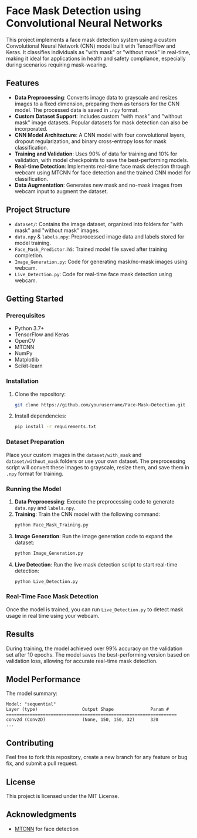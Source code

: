 # Face Mask Detection using Convolutional Neural Networks

This project implements a face mask detection system using a custom Convolutional Neural Network (CNN) model built with TensorFlow and Keras. It classifies individuals as "with mask" or "without mask" in real-time, making it ideal for applications in health and safety compliance, especially during scenarios requiring mask-wearing.

## Features
- **Data Preprocessing**: Converts image data to grayscale and resizes images to a fixed dimension, preparing them as tensors for the CNN model. The processed data is saved in `.npy` format.
- **Custom Dataset Support**: Includes custom "with mask" and "without mask" image datasets. Popular datasets for mask detection can also be incorporated.
- **CNN Model Architecture**: A CNN model with four convolutional layers, dropout regularization, and binary cross-entropy loss for mask classification.
- **Training and Validation**: Uses 90% of data for training and 10% for validation, with model checkpoints to save the best-performing models.
- **Real-time Detection**: Implements real-time face mask detection through webcam using MTCNN for face detection and the trained CNN model for classification.
- **Data Augmentation**: Generates new mask and no-mask images from webcam input to augment the dataset.

## Project Structure
- `dataset/`: Contains the image dataset, organized into folders for "with mask" and "without mask" images.
- `data.npy` & `labels.npy`: Preprocessed image data and labels stored for model training.
- `Face_Mask_Predictor.h5`: Trained model file saved after training completion.
- `Image_Generation.py`: Code for generating mask/no-mask images using webcam.
- `Live_Detection.py`: Code for real-time face mask detection using webcam.

## Getting Started

### Prerequisites
- Python 3.7+
- TensorFlow and Keras
- OpenCV
- MTCNN
- NumPy
- Matplotlib
- Scikit-learn

### Installation
1. Clone the repository:
   ```bash
   git clone https://github.com/yourusername/Face-Mask-Detection.git
   ```
2. Install dependencies:
   ```bash
   pip install -r requirements.txt
   ```

### Dataset Preparation
Place your custom images in the `dataset/with_mask` and `dataset/without_mask` folders or use your own dataset. The preprocessing script will convert these images to grayscale, resize them, and save them in `.npy` format for training.

### Running the Model
1. **Data Preprocessing**: Execute the preprocessing code to generate `data.npy` and `labels.npy`.
2. **Training**: Train the CNN model with the following command:
   ```python
   python Face_Mask_Training.py
   ```
3. **Image Generation**: Run the image generation code to expand the dataset:
   ```python
   python Image_Generation.py
   ```
4. **Live Detection**: Run the live mask detection script to start real-time detection:
   ```python
   python Live_Detection.py
   ```

### Real-Time Face Mask Detection
Once the model is trained, you can run `Live_Detection.py` to detect mask usage in real time using your webcam.

## Results
During training, the model achieved over 99% accuracy on the validation set after 10 epochs. The model saves the best-performing version based on validation loss, allowing for accurate real-time mask detection.

## Model Performance
The model summary:
```
Model: "sequential"
Layer (type)                 Output Shape              Param #
=================================================================
conv2d (Conv2D)              (None, 150, 150, 32)      320
...
```

## Contributing
Feel free to fork this repository, create a new branch for any feature or bug fix, and submit a pull request. 

## License
This project is licensed under the MIT License.

## Acknowledgments
- [MTCNN](https://github.com/ipazc/mtcnn) for face detection
